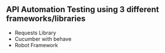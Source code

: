 ##  API Automation Testing using 3 different frameworks/libraries
- Requests Library
- Cucumber with behave
- Robot Framework
